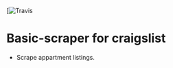 [![Travis](https://travis-ci.org/eyueld-codefellow/basic-scraper.svg?branch=master)

**Basic-scraper for craigslist**
================================

- Scrape appartment listings.
